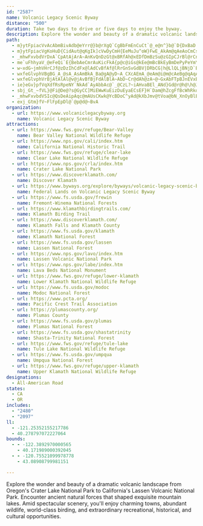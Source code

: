 ```yaml
---
id: "2587"
name: Volcanic Legacy Scenic Byway
distance: "500"
duration: Take two days to drive or five days to enjoy the byway.
description: Explore the wonder and beauty of a dramatic volcanic landscape from Oregon's Crater Lake National Park to California's Lassen Volcanic National Park. Encounter ancient natural forces that shaped exquisite mountain lakes. Amid spectacular scenery, you'll enjoy charming towns, abundant wildlife, world-class birding, and extraordinary recreational, historical, and cultural opportunities.
path:
  - m}ytFpiacVvAcAbmBivAdb@eYrr@}b@rXgQ`CgBbFmEnCuCt`@_e@n^}b@`D{DxBaD|FaLbg@_kA|W_g@fcAmiBtAaDjAyEd@gClp@aaGdB{LtOcw@|YcxAr@sBbAwBdAuAbAw@~As@fBe@lCMnBPlV`Gt@FtB?lAQpDoAh@_@z@_At[wb@bBoCTm@XqA^wBTwM\aDbG{Uh@sEHyCXk[yh@fDaEUmC_AoSaJsAgAqCqDk@e@aKsE{JcGmDyAiDm@cAB_B\gBFiCS}HuBwAm@yXyNy`As`@w@W{BGeALmSlFgLfHc@^sAdBgDzH_QbNqGjJ{BxAyBZgDDcCs@sCg@eAHcAPcBx@cAjAeAz@}B~@y@DkAEgDoAsCy@qH}AiCJwGrAqDRkNGoK_@{AFoAX_HpCeObEkQrCuGn@qB]uAg@iEmDk@S}CWaCDwKrCiAr@k@l@}B~F}B`Cy@d@_@Lw@DiFYoDDwB^i@ZoDdDsO`QyCrCiH~EwDr@wBLgSs@oB_@uSsMoNqImFqCsEmBoKaDgIeBcEk@oSgB_B_@gAk@y@u@e@w@cCmIy@yAy@s@yAm@kFw@kNo@iAe@yAyA_AeCOkCBcp@GsYu@eDw@eBu@_AsD_Do@{@c@_A_A{CmK_a@W_CBwANyAtAiEb@qBLyBGsAQ{@Wk@q@k@o@Mg@CqKhAo@?c@Oo@a@_@e@Yu@U}A{C|A{EtAwWjE}ExA{CXcFD
  - m}ytFpiacVgKoHuD{CidAut@qKgIk]cVwDyCmH{EeMuJu^oW}FwE_AkAm@qAeAoCmCsQ_@uEi@{Ei@_H_@uGe@sQIuF@aGFsGj@oT|Ec~A?uDK_CYsB_AuEuO_p@gB{Gi@mDQ_GV{El@_Ex@{BhByCxTkV~o@}t@fEqIxAyFz@iFb@_FH{I[uG]yCwAoHa`AcmEkQi`AwAoIa@mDMuFTsL~HmpBK}t@m@mnBHmHVoCx@_ElAaDn@eAzCyChEmDnByDl@{ATeATgBHqD?{C
  - _mhwFxvbdVrDxA`CpAtAjArA~AnKvQnDzGt@xBRfAh@xEDfDmBzSu@zGIpCJrBl@rCn@xAhAtAhBhAl@NfOjCpE`AbMjFdD`CrBjCbAlB|E|MdCdElAlAxExDls@~h@fM`JfB`BfUbXtAz@rDdBrAfAzC~DfBlA|@|@n@`Aj@xApBtKn@pCdA`CfBzBtA~@vBx@dNvEtwAtg@rBdA|CtBbElElCbEnChGfC`IzNlh@h@lCTpBZnKVzCvKli@rAxD~Nd[x@fDbBzQx@dF~@bE|@jCxGzObFtKr^dy@tAvC|AdCx@bAhC~BbEbD`UpPxDxBpIlBrErAxBxAlBxBt@lAvCzI~BjJzId[lEhKj`@d{@rB|FrC|K~ArFlB`DdLzLxB`DfAdChErL~AxBrBzApFlB~@n@rIpIdB|@nqAx[fBx@pIfGrBpA|B`ArBd@xBRfBDnCKtB[x^gLfC_@jAChC\N{Af@y@fCcApRgFjAs@fA_BzE{Op@mBz@uAzGeIr@yA\eBDmAEgBwAaIAmCVeIC{BOmCk@gEqCoM[cCByAh@wEm@_HEsAAeB^oJGaCOmCU}Ac@mB_IcVqDmHaHoMyBaDiByAgDyAmt@{OwCaAa@e@u@yAyAqDcA{AkE_DeB_B{AmBuGiJi@i@iBuAwAg@kAIgEDeBg@s@i@e@{@i@yA_AsD}@gAoAYmFLwGYsBl@cDxCs@d@oAFcDa@aEt@yAa@e@a@Uk@Mw@BaAZy@^e@vAqA~B}A^i@lAsBxAeDh@s@hB}AbFkDrEaGni@gw@`BcBfAo@lCa@z@FbDr@xBAvAQrBk@^U^e@X_AtAsI|EaHhBoD\yADiAImB_@mBmCuHO_BFgBhJ}Z\_AhEsBx@gAb@_DT_AfD{ExD}B|@YnA{@~FgGpBmAvBc@pNG~BMlAWnQaGlHkDrPoKhCcDrBwD~@eAlCmB`ImEz@m@pBmCrAaD~Aq@r@e@dGuA|@q@lCsAvAgA`@e@r@kBrD{N|Hof@XeAlAmCnDeFhJgLvAcCtAqC`AmApAy@dAQxRSxALdDbAtE`Ar@@j@[\_AC_CYa@mBy@{@wBe@aCKgBLeBZ_BVw@n@y@vBg@`@_@r@kAp@{BpAeCxB}E^kBRgDEmFDyCJs@Xm@RUbDaBvJeDbCmAhAgAz@uCtDyQDaAEy@wA}B_@oAK}@DiANs@xAeFr@eB^s@bBeBtAmBl@{ATqA^_CHeBhBkPfBcSf@kEh@cG|@yG^wAhFqOzBmFt@a@rIyCzGi@lBs@lCGnDJzEhAxCDzIgCjAJfAx@tIlMpBfC~FnEz@Jx@KfCmA`AYt@Df@Ph@`@rApBnBzA|OfFhB~@dBjBh@Zx@J`GJz@RjJ`GhA~AX~@`@rCR^r@r@lBjAtArAb@x@xAfEt@fA|EdCxAf@`EP~@Pt@d@bAnAXr@^fDr@pCRrATlFNtJNjBh@xAd@^lAl@t@jAN`@|@zGp@rDFjA?tB]jF\rDf@~BVf@x@x@fBdA`BZvAIdAHj@d@Vr@NhBHlFUjOPdFYnSv@hD?|BDb@lDnQTbBD`BOr@Yd@yF~GcAzBO~@OjEk@|DcB`FuHrPcAlAs@d@aAXiAPeAEaAQ_By@yAeB_AsCSyBD{@TkAlByCHg@bBcQDyCKyBi@sDGaAF}@ZsAb@eAvEiIZ}@Ny@Cs@Ki@_@y@e@]s@M_ALk@XgAxAc@dA[~Ac@nHi@`CoA~BaKhOqDrKe@`@qD|AyAz@_BxAoBlCYp@O|@o@`JMf@Q^i@Zo@?y@g@}@wAYUoAe@oAKwEd@i@j@UfAFjBlAzGKtEBp@`@vAbCvEX~AHbBZvBv@vBhArAbDJ`@Rl@p@Tl@\nBdEzLn@lENxELp@h@x@jBd@\TBNGt@[^e@EwEiB]@[`@?p@NXxB~@`Ar@p@jC?fBOdAiB`GyBfG}@r@uAVwBQsAP{BtB{@xCg@tEIdCNdAhChLb@fE^jBZj@t@z@Zb@h@f@XVr@l@f@Rr@R\Hf@H`@Bx@@|@HjBLXAXG\MVK`@GfACp@UTIXGr@Kz@QPGRIRMf@c@NIp@YnAk@bBs@NEXCP?PBNJHDHJNNJVDTBN@L?TANANG\EJIPU`@[`@U`@GVCVAT@TBTDNHPNVRVdAdAPRRVFZ?LCNEPGJGBQFg@HQFIFEBMJKJGPITAVCV?f@DdAARA^CVK`@{AhESn@Mh@CVC^A\@d@DXBTFRHRVh@RXvBlC`@h@P\HZFZBZB\Af@Cb@Kf@G\Sb@UZmArAa@`@UPSHSDO@M?s@GM?QDMHIHIJGPCP?NDZDL`@n@p@`@h@Tb@PTHPBP@XAZGj@QRK\QVGV?J@LDHDJJHJJRDTBb@?LAXE|@GjAEd@G^K^S^QXi@r@QZMXGVSbAGr@AdAP|EDhA?FNz@Pd@^|@N\J`@Lt@@VAz@@j@Pr@`@nAFPNXPRVP`AbALNNZRf@PVLLH?VAHEDGN[DUBUHc@Rs@JSNSJIJIDCr@]NQJUCm@O_@OK[@q@n@q@`Ae@RyBa@i@k@Cs@Re@^MhAZn@GX_@v@{A^]d@QdARj@n@`@`Dj@~@d@Zp@P~C_@f@Rl@p@jD~AtA`@xGbBdBFhATn@C^QlCsCrEyBXg@NeAEw@IYo@s@aBSuDGk@^Wf@u@xEc@T_@MMMEq@ToBp@cCn@eATSh@MxA?z@Yh@YLQLIJC`AK`D?nBaAlB_@rGuH`CsETWrB{@r@?~B|@nCBpBWrCgAvCL~@Gt@SvC_Bn@@HG^ATD`@NLJBFDT@PE^GLa@`ACHq@xAuAnCMfAHjArBbEj@~BCx@m@dBMtC_@xB?v@Xl@n@j@lE~B|Dz@l@XZr@Gn@]n@y@fAmDxE_A~@yBdAgEz@y@^}@v@oAtBm@n@yDnBoAd@yCj@WL]j@Md@Ar@JfAhBfDhBj@NLr@~@n@rA\\`@XzEz@`@AlBsA~DCZGREZQ^KLGXGlCWpCk@jCSt@Kv@Cx@Af@Bh@Hz@Tf@Nd@LX@RANCzDkBbCuAbAmA~@kBRSdA]vAM`ALZh@jCbBr@Td@IlCBxAX^`@Xj@Pv@LtATdAR`@l@j@n@XhAJp@EfBa@n@c@|@y@rCmE~BgBlAq@dC{@dA?nIfBr@@x@?zAa@pAKnEH~AEnDw@rJoEvGqBrTuHxA?x@Xj@`@pAdBh@f@f@Vv@JhBMrCw@rKaH~Ck@tAD^JvEjCr@RtALtKaDlBy@z@q@jE{FhBsC~BgCr@e@vGyBxCeBnDuC|A}@h@QrAMtIx@xCEvFuAn@@dJ~AdBLfGBjKWdE?zDVbCXhCl@jFxCtAVfBWnEqBx@Cr@LnGtDdAdArGlIdOdPbDbDpHfDpE`@~Cj@zIxD|E^rB^lA^t@b@rBbBTVRZN\\bAv@]b@MVId@KbHgA~BQ|AFhAVzBjAhBn@rHVdBVh@R~@z@rAxCnBdBpAjB`@|A^|@zElFtBj@xAQfCy@~@?r@JnCzAlDrDXPt@T|Cd@|B|@xAhAnA\jBS\Qj@k@p@mBxAcLBqAIuAi@kAs@s@_A]q@GwERs@Sw@g@g@q@]s@[{BJ_K`@uBdBkDNaAC}@u@_CcA{@o@MmEUm@O_BiBsAgC{AiLeBsGGs@C_An@{DBsCW_AsDiIa@}AGaBJaEMqAUq@sAuBwCeCyCkBmH}Cy@k@iAgA}AkBsEaImA_Cg@yAWaBYmE[cBmB{F_@mCO_CC_CNmDbCwQ?sCKuAc@}AoBaEy@aC_@cD?uBd@mFZmAr@_BzH{MhCaDlDwC`JgG~MaInR}LbDqD`JuQ`F}InBmBvH_GnKcJrCwB`IyCxPoHxFmB`Y{KxC_A`LaCjJqCxFeDvSeO|CgD|AkCdAkCvHuSn@cC`[smBx@qEn@gCbA{B~@yCxN_a@xQkf@hBgExAmClCeDlGuGhAeBh@{@~@eClFoObBeDnBgC`DaCbDeBdAYfC]xAIbC@n^tE`AJtB\jARvBd@~GnAh[xHx\rGvBRbBSh@QjAeAl@iA`LiXhCeFpAiA`ReMbDsCxAoBbBwCrCmGjE}IjAwBdBiC`CmCpJqH|FsFlBsBpEcGdAmB~Ni]`HgQt@oCRkAF{AhB}}AUeEcDcSUoCz@azAAyEOsA_@qBeIsWyEiPc@_EByBdAoOxL}{A@kBu@{NmC}n@mHqjB?uEZeFxNcjAXeFG_Dk@uDy@yCe@qAsCgG_AmDy@iGMgE?eBNeCZiDf@_Dn@gCbCyHdAaHXaHKsD}BaRyAaKsAiG_@cAuAiCmCwDmAgAmBqAuBs@}YgHcDaAgB_AcHsEkLaJuM{IeKmHwAcA
  - me`uFhhyaV_@eFeQi`E{BebAeCmrAuKicFkA{p@c@iGs@kEe@mBcBkEyBmDePyPeYmYmFcGyBwDmFoNyAaCcByBoBgB{D_CyBy@gHqAuBm@}EuBqD}BqC{BuDgEmCeEkCuFw@qByeA_gDyCsGiBiCoGkH_GsJkFcMq@sCm@yDIaBAuDNoCx@qEt@_Cx@_BbAyAjAmAfDsBfCs@xAo@dAgAl@gAj@}BFwCWqBe@{A}@wA_@_@sFeD}A_B}AwBu@eBy@eCoFkUsAeDaDaD{MaKyAmBcAqCk@mDwCsc@Y{Ao@cBsAuByBqBi@mAa@qBCaBbA}NB}AWcE_@cC_@sAs@{Ai@}@wEcFw@sA}@kCm@mDKmCDsHE{CIeAi@qB_@o@e@e@mAw@{GoA}@c@u@o@k@cAe@eBM{ADgBVsA^cAh@y@~CaCx@kAXu@^qCOmCYuAk@yAwDkIgHuMy@gB}@yC[yA}DwXuGqb@iAcG}AmGkEiMoRqf@eX}p@uA_Cqp@ez@gAeBmAgCuT_k@uEmM{AsD_CiEoQgV}B{BiCsBkIoEaI_EcDyB}D{DyB}CwAgCwBsFiBaHw@{E{Hyj@oBdD_Qp`@cBhEcApDy@fEkDr[m@fHSzIDnWKpBY|Bi@hC[tBOpBCrBZnHAlBYfD_@~A_@pAo@hA}AbBsE~CsSzLwE`DqA`BgAjBcAxDwHnk@OrDNzDNpAvArGZbCDdBE~CsAtKIvCLtChAhKNxC?pDMhC[|BgInd@cB`IiBdGaHnRmB~DmKjRmCdE}DzEcW|XoAjCaAfDUtBIlCB|B^`GNtHo@|_AOtHi@rHst@f{Fu@fIWnE_FbiAiAtG_AxCs@~AiB`D_BlBsAlAkIrFcCvBcAlAsD`GkQj\}BzD}BxC_v@`u@cChCaCbDmAtBaCxF{^hkAmBxEcCpD}JpJwD~DaGrH_ErHmOj\uClF}E`HmDdEwVl[gFhIcEfJmIhTsUxk@}DrI{JbQ}EnJkvA~eDkg@~jAsWdn@mBlEsCrEyEhFsB|Ak~@vk@qsC|hBqG`FcCdCiElFmCfEsZ|l@iC`EqA|AyjAboA_NlNk[pUiEfEsFdHwErF_a@za@agAdaAcChDuZvj@yd@|bA{m@liAgEdHkrAhsBiBtDcBxEuBfIeOnq@qBfJeCfOcB~Nc@dFwIzqAy@xFoBtJa@lCQxCEdDTlC\zB|HnXrEhOhAfChApBvC~DzBtBvTzNhClBfBjBhCnExAxDnNdd@d@dB^bCJpBBfDmJdnAaBvWyU|eHa@lHc@zDaArF{RpeAwWhxAoDpQqDlTy@`Gs@nHu@tKsDto@o@rGsA`HsEhSe@jBmAlDgCzEoB`CqF|Fw@fAw@pBm@fCeBbO]xAiAnC_AvAeBfBiOtKqCjC}A~BeArBiItTyAtCiAjBaCnC_BxAw~@fm@gAfAgCdD}QpX_D~DuDtCw]hUuAbBu@zAW`AwEzVi@lBy@dBoAxAmAz@e_@tSw@|@q@fAi@jBOfAErBHlBJx@b@vAvAzBtAdA`EnBxAb@dC`@vDJdSaBvEf@rA@nBU|Cq@bC[bEQnQ^vGdB|@F~EQbOx@fKM|AMxEcAfBG|ALnBh@rBnAt@v@`BlCj@xA^`BZxCFrBIxCs@zE{Nn}@cAlImFnk@?@
  - w~xdG~jmhVHrCJf@zDzIhCdFx@lAdCvBfAf@lRrGnSvGdBV|DRbCG|h@LlQLjBNjD`BhGnElAh@|@LpA?jCYpA?x@J|Ah@hDjCn@rA\dBJrBI`CEb@e@bBeJ`Ri@vA[xAoH~y@kA`HDpApAbEFhBaAtMqAtGSrCNlAR\h@Zp@BzD}@fUaHn@Dj@Zb@n@b@rAfWgQ~BoBx@kAn@eBb@_B^iDHwFDoRT{DRgBr@yDj@kBv@aBtBeDhBmBfAu@nB_ArCw@jJ_BdBe@lB{@`EsDvIaJ|HyIbEuDlCgBxBk@vCElCZrIpBrALbEAlBWdBa@fBs@bXiSlAkAdByB|AmDd@gBvFqZh@yEb@aJ^{D~@mDjNwZpDaHdB_CjBeBpAy@lDyAbCe@rBShQaAnCq@`Ae@nBuAbTuSrDeExDuF~CmGjD_KfDwKp@_FFoESqC_AgGoBaLWgDIgCT_Fj@eDz@cDh@sAhDqFtAcDVcANeBRqFTyD^mCn@yB|BqEnK{MbB{CvCgItAiFvO_i@jFsLbHaHdH{DpL{DpJgJrF}BhMgAdEQvWgDnK{BjQaEt^sHrDyA`DqBtBaDlAeCbDaFbBmBtAmApDsBlBk@hIsAjo@uGpEsBxB}Apa@k[vCmBbv@kc@dLaHxA_BnAsBbRq]jb@}|@rAgDn@_CXoBNkCF_DCgb@DqaAHsBr@uEp@_CfBeD~@eAdAy@vCyAtxBwu@dOaFhXgIzGy@~C@lKOt~CWKp`@I`vADnBZjAvh@rtAh@tAT`BAnxASjdBRjjA?x[Ib[^`Gr@xDnBhF|DrE`JxFjExBfC^fBDfFWvCs@hHiCtEq@hJa@~Bc@jEkBd_@wUtl@{^hGeDfGs@rR~@vM~@lCl@~Al@jDdD`A~A`AnBnA~CxAlEhBnEhPnT`IxLbGzGlDxCfFfDnBx@|ExAvGpAvOtDdF|@hCFvBKlE{@fl@}TlFeBdFkAv_@mFvV_DlGSvF?z}AX`OaA`~@sItBGvBFrC\|ZtEpGV~d@OfFDxBPjCd@bp@pRnKzBhJd@tFEpJo@xQyBhQyBfDy@hDqBjQwSfBmAn@Yp@SfBOnhBoGrDPnB^vCl@pGlBxRrErFdA|ALtBGpAWfI{ChBYxBCbAJ~EjBjD~AvB`@dCD|Gq@lEKlCZ~A`@bFxBlT|K|BxA|F~FbCxCvDtGxAlD~@vCfDhMtN`l@nEnOlC`HrCrFjItMvEfFrJhHrM~FpFfBtE~@xMp@ng@DpD`@tOjEbBZnADxAMxB}@x@y@xA{BqJqCmBu@oA}@eAmAcAaBe@wAcAcEOwBDcJ|@aWZ}Fl@wCd@oAbBeD`KuKxByC~nAgqB~FoIrDqE~NoPru@i|@zN_P~KyM~a@ee@xFuGpC{DhCyEbhDukHzGoNlEaIxBoC|@q@~@e@lDy@~AEjUb@nEk@lHqB~N{EjNcJpDwCfHoHzN_NzEaGrGuJvDgFlJuNvFgHlEeF~SeWdDaF`K}SnCeFxCiFbDqE|EaGzEoEjO{QxH_JfBcBdNaKbUcSxB}BrBeC|@sAdAyB`F}MdDaHpXea@|AgBrBkB|EkBfHgAbCQfIx@xCJlFKhBMpCg@`E}@~CyAvHgFfHgErEgD|FoIbAqApAmAtByAtJ_FpNcFbUgLbKqD~CcCna@wd@rz@gmAhFaIxAyCp@_CPmAb@{EhAk]hDc{@LkCVoCl@gDtAgF|Peh@dBsDbBeChCmBfAm@~f@uSbHiDjCkB`RgO`J}Hrp@aj@lbCkrBtOgM`j@ge@nB_CrDoGpg@ipAtO}`@rE{JrCqEhCwDvAeB|CkDhF{EjEyCjSiKnLyGvBeBvPkRr@c@iAwKXmAd@_@T@dFbA~Bn@t@D~KfD|D~@vDd@hDPlE@hCKlFm@fGsAbU{GnSaHfCm@vB]dDGvEFlnArFfCD~BR`Dd@fEdApEtBtAx@vC`CzmArnAnn@ln@vHxGzIhG`JdFjEtBnMdFfuJlxCxCrAfBfA`bCdnBpMzJ|EtChDdB`ZtLbh@bSppAlh@~LxEfFfArCPfKL|Dj@pDfAnClA|EjD
  - wxfeGlvphVBgBG_A_@sA_AsAmBkA_Ba@gA@yD~A_CXcAEmA_@eAm@i@m@cAeBg@qAqAgE_BsHuA{D}AsBs@q@cCsA_Ci@mRwCcA[eAk@sBgBgBeCuByF}IwXaAcFKwBImDNuDb@kDt@mCd@mAvDgHr@qDN{BDgB[qEYgAgBeFK{@JsF\_AbEmH^{BBwBu@ua@C_ESqEuAuCgB_Du@{DDgDn@_Cb@}@~AuA|Bq@hDYfCa@dAWbBaAh@y@Xq@TgANyCe@_EsAmGcA{D[{B]wHHuIYuIo@iKEyBTeHUaIo@uFwAgGe@sDMyAOsKKcCu@wDgByHoB_NUwFIqHDeAb@gBj@kAnA_AlB_Cb@qBlDsT^eAt@mArCeChBm@|@E~@D~A^x@d@lAlArDbHt@dAv@f@dA\x@JrBKh@YlFeE|BiCd@kBxA{ORaA^_Ar@qAp@s@`Ag@xDiAh@i@^o@^gARaAFeACgCMkAcBaH}@uCKcAIaI[_C}AuDS_AEgABgBTwAr@yAbAy@dA_@hASjIs@zKkAnC_AxBaBvAkBrAaDdByIr@yAhAgAh@YbE_ArD_@pIeB`KuAfCs@hAs@z@}@x@mArBsFdAmBlAy@r@M~@Ez@Np@^tA~Ab@xAh@rDt@jDpDfIxCfE~@d@vBd@xAIj@Sx@{@h@eAXkALqACwBg@wBqAsDYgBC_CTaPVsBp@eBvC{Ax@KrB~@|ExGb@j@f@^|OhGz@Ll@EhBi@h@c@v@iArAeEn@wAt@{@hDeD|BgBt@_@bEaAxBkAbBmBf@cA^iAd@eCRmEXiQTaJNmAr@mCr@kAdB_BhBg@pB@p@Jr@X~@l@x@dAhArC\lBDbBEnCq@~JBtD^fErBrGfE`LxAxEl@xC`@pEf@jOF`FOhCi@~Ek@zMs@rEwBlKOlABfCf@rDv@lBbAvAxAz@tAlAb@j@r@rBz@zFVl@t@jAlA|@jKrErAz@Z?~@kAvC{EbW__@xA_Br@g@dBk@rBGv@LfN~D~EbBbHnBnAl@l@z@Tl@ZnB\zDN`EMrCSvBgCxVg@fDUp@sBdCcErBmEzA_D`BqBdCe@jASjAInCRzCfAdCv@hA|CtCNj@bB~@xC`A~FxAtBXrBJxB?rCWpFoAnDOb@M|D_D~FaB`EmCvB_C~DuFh@i@lAo@vBShEOrFgAbDErDLvAGhC{@bF_DlB_@nADtA`@tB|Ap@z@n@lBh@vDtAvPp@fGRfAx@dC|A~BxZlYhAnBn@`B`@nCF|CI`Ai@~Co@~AoA~AaGhDcWnMqHlFkJfJ{K~H_CfC}@xA}@xB{@pAy@t@qIlA_Bp@g@^w@pAg@tA_@jCAxBZhCZhAfAfBv@r@zBx@lH`BlDh@rCBlEo@x@WxBoAjAcAhGmIvAoAlBeAbCe@jBEfKH|CTdCdA`CrBdAtAzFfKpE~DlFtDlJjFjIrDzC^`AVtAbAf@bAZrAH~BIrAs@xBsGnI}@~AiBtEu@jDm@tEoDpa@]nEBjCLjAf@rBrAnCh@xANxB?x@Ep@_@xAg@~@eDtC}@vAYt@UbAKzAGtH[pC]`Ac@x@w@|@cAl@sErAwUzHiTzFsD~AmCdBmIfGu@P{ALsDY
  - wxfeGlvphVrBjAtAlAl@v@jAvBfBjFdAlBlA~AbD~Cr@dAh@zA~@~GxAbFTpBJnEVxBrA~CnArAbDlCn@lAZbAVdAJzAV`KLfA^dAdA`Bj@d@n@\vErArAn@zA|AbAfBr@lB^pBd@`GXdAl@fA~AlAbAd@n@Jz@?jDW|DeA~Ao@~AeAzJaIfBeBjBgEfAsAx@]xAMzA^f@Xp@~@\|@RnAHvA]|IDbB|BdObAlIhA~B~B~CfDhFx@p@dAVf@?fAWx@m@\q@XeANoAH}FTgDx@yExC_LpAcDt@uArBmC~ByB`GsCpImDxBk@jADlA^lErCvG`DlBDnBm@|A}Ah@_AxAsEhA{BhAgBbDsCrBy@lWgH~A_Ab@a@n@iAdAoG`AwBzIqH`B_@zAHtAVnAFhACfAWdBy@~A_BhAqBb@mAj@{CRmEEuPHyEt@cIx@yD~@eC|HiNr@~@bBfAhBbAt@Bb@[\sD^eBrAoBn@e@hAc@rGoAlBN~Dt@jG|Ax@n@xA`Cx@~@xAl@rBVr@W~A_Al@q@p@}ApA_Hj@_F?{@UeAs@mAcEgEsBcByA}Bg@UqBGSYiBeGYuAHw@\YPANFjAxC\Xn@DTKZm@JyBXs@r@]zAON]By@Sk@UGYBcAh@cCR[m@C[H]\_@jAy@N[L_@I_Ac@e@_@@cAVu@BgC}@_Bs@Uy@F]\g@dKgErCmDjA_AlPkCjDBpDXvCx@dAr@|DxD
  - ie}eGv}pfVqXdfRsRpeNY`NkAd`AyAbbAc@`_@CzL?~iAHvaBEl_ANd}Gd@r@h@\h@JvCq@zCKn`@pDnvAvNfF~@zMlAtKlBha@fFbHv@lFJjFk@nDeAvBy@jLiGzH}CrJaD`JuBtHoAbFm@fHk@hDMpEGvIJ`Mf@jHr@nLrBxHjBpFfB|IlDfErBhQ`KttAvy@vIxDlE~A`GnAjs@~JjBd@fBdAr@n@xArBl@rA^pAXxATjCTvFl@~CdAvCrAfBnBtAdM|DpB`AvL`Ix@r@x@vAXz@hAfFh@dB`BjC~ChDt@~AnArDn@pAbAlAb@Xn@XfBVdSrAxDCzNs@fCb@lFnCxAJj@E|Ag@zM_H`DgA|Gq@nBB`CZ
  - sbj_Gt_~fVL}@Fi@De@?s@GyCC]MiEWwKuEizDuEyaECsEF}H`Dam@hZcgFfBcWhRkdCTmIEkCOuC_Dkc@yOw`Ca@oDg@yCa@wAm@uBa@gA[s@m@oA_EuG_@u@cAiCy@iCg@_C]kB]iDKaBIsA?{`@DaDKgI?O@oDCyPAoNCaHDsPFwPF{MB}G^kbABkI@yEB_J@m@?m@DoIBiHBiGBiFDmGHkMDaJDuHDcJFeLfE{aIMe\S{OK}TrAa_ET_c@lA}mF|HaLxBsClDgDdGaF`C_CfT{VhjBwuBnf@mk@nSkUvBsCbEeH~A{BdOaQdFxJrU@?v{AB|`@J~\?lBgAj_@GlIDfH~@v^HfsEHvyAIrHfER~AArBQrTgDjQ}@vHMjDBhNl@nI`AvGbAdPhEjHl@vEAvFYrFq@bDy@xC[fACdAD|A^vCpAzBl@pCXlCa@bYqIjBUtHc@bRHpLlBlCJdA@tIa@jOF|AVvG`BhBJ~@KxAe@bTuHbCm@rBUhCClBF`[fDnFF`DS~AYtF{A~GcC~EaArFg@tGwA`Cs@hOgLnF}EdBqBpByArAa@`ZkDtABdGx@pBLbOj@fItA`Gp@nNLpALzC|@vDnBxBp@hA@hAIxEsAvBBhC|@nPtGrA\xBH`HUnL_BrCg@`CeA`FkDhAe@vGMxCSxNyDhSmChHyBnCe@rBK~Y[hNj@~@?zAW|Am@vAgAdAkAbAsBZeAb@{B^cDNmCRgA~CsG~@sAf@e@n@YxAKlAb@dBxAdAf@a@`EGhBVlUd@dCbA|An@`@r@RjOlDzI~BhQrGjPfHlARlE?bCL~QxEhC^`ZfAlBY~Am@zIeHr@UjBClA^bDxCzAr@vK|ArG?dI`AdC|@fJtFbBr@|QnGbNpG`D`AtDp@vA@`HaBhAMnDD~HkDx@s@fH{Jt@sA|@yBbEuOb@_Aj@s@v@e@z@WdAAzDVt@C`ASjLsGz@eA|DcGt@q@hAg@x@E|@JjLlChCFxC[pHeB|h@{E|BEfI`@r@Gx@]~SeUzE}D~G{E|AyAfKqP|Tk\xAyApKmJlDqDnCsDdEkGhAqApOsJ`V{LlBsA~EyEbBoAtYoNnCkCfCyDt@eCZcC^yCXqAbAmCvA{BhZw`@h@qAX{A?mC}AoS|@a@n@}@
  - _mhwFxvbdVSIc@QsDeAipAqc@mAUsCKwk@YcBDoC^yAd@kXbJmv@tVoa@bN_XnOyBlBmBbCcCvE{@pCg@rBwY|}AoQpy@_BtGuHzW_Vv{@{CzLcLf`@mA~CsCfF}eAn|AkCzCsAhAoAz@wDxAgz@zNm]rHo^nEsMjBoh@rJ}HbAsCTeDh@uCdAmDdBkXhP{DdCkGnFiCpBaDrAeE~@gDFcTAwuC}@eCPgC^wFlBuKxGyT~Nwb@hb@oG`IwGhKoErI_HbPyBrDoA`BaE~DkcAh}@id@ja@aKjLch@rt@yHhKyDdEa]jW_kBrtAe_B|kAcExCiCfBqHfFyHlEeD~AuCpCqHdEUJoJ|E}InEkDfBa@P{DhBoCpAaCjAiJtEaBx@kJxEsIhE}@f@kAd@aJnCg\~Iq}Axc@{gD~`Asj@tOiWzHke@nMeEhBaCfByCnDsB~DyAdE_A`Fc@lFo@l]_@lKo@xCc@jAyDvHyBdCgB~@}A^o@@oFUcB_@mBaA_C}BoAyBg@sA[mAc@aDOkCYgI{Bgi@]oLEoA[{IMwD?Y@[B_@Hs@Lo@Ps@Na@^m@d@q@lAsAd@m@^y@L]Jg@He@Do@?u@Cm@Gg@SmAoBoIg@}FQ{AIa@IWQi@q@_A}@cAqAuAm@i@WOaA[c@EsA@iIR_ALmBp@{PtIcFfFaC~AsDbAmDXiBd@kBfAeFfEkMxFiEbBuExAoEt@so@zF_C`@_CdAaC~AeDzCsnAlnAwB`BmB~@sCp@oAFwBGyUsCoW{DyJ}@iEs@iSmCaHs@}T_Dsv@wJqLqAms@uJcEe@{BDgCl@mExBgInFyBjAeC~@kDf@_CAoBYkT_IkCk@qBAqIp@gCCmi@iDeQw@yJ\sHh@_n@pDeDTsCn@uBz@kJlGmBxAu@x@s@fAwEzJoAhBu@r@gCtAeA\oPfHcTnJaFdDcCrBcDtDiCjDeQ~YiMnS_GbHiJrIiBdC{BtEuG`ReOxd@sDbOaNnq@gExRgCbKwClKw`@zmAet@hyBeIbWgEfL{Kj]mE|LYjBuA|QcAxCmB~C_AfAgMlHwErDiAfAgAxA{ArCmFhMqFtMwAbE{CtMaD~USzCPtQz@t`@N|LEzBo@rDw@~BmGbMu@hBSz@OdAKtDH~JCdBUfB_@~AcAtCo@jA_AfAw\nXmt@rm@gEtCgFlCeEjAkHxAaV`Eq^zG}C~@sWzOcBlAgDfBiTtMsDlCmDdDaGlHoBxCiBfDiCdG_CnG}kBncG}EhPiA`Gs@dGOtF_@lzBDnNUrg@aElkC[xY^pHfI`dAvDxh@|I~hA`Fzp@~Cj`@lBhW`@bH`EdeBtGhyCdAhb@bD~{AlDtwAvB~aAzAjk@bCljABbFx@nWxBv~@DdFh@pPnAzj@BfEfF`vBn@p\~Azr@HrGYdZKjGUfE]rCs@rDaAbDm@vAsDhHmE`IwBxCsDdDgWnP_Az@iA|AsAtCy@rDoAhKsDz`@}Eze@sCbZmArIiB`HeM`a@yDfIwC~E{@fB}@dDUzAO~BCnDH|BfBvSJjDnAzq@EbE[|Co@fC{A~CmFjJs@~Au@~C_@~CMfDWvM?xFh@lEdAjDr@xAzG|J`AvBr@tCh@rGb@`Ht@xGpGfa@rIrr@HxEO`D_@zC_AzC}BxE{GtLcDlGuC~GsAhE_Njh@aA`F{Gxb@y@lEmBlHeBzEeBpDqBlDsgAv_Bi@jA_AbDi@bDOfBCxArBr~AR`Ib@xD`@xB|@pDdAnCjBjD~ExHj@tAn@dDLhB?xBe@fEm@|De@rAsAzBiAv@aHzBiHlFsAj@sBpAqDfBm{FjiCsDzB}F`Fk^p`@wIzIoKzJaJfJcVbX_a@zb@cCdDsGbLoLn[mBpDuC|DaDvCyD`CcO~F_IfEqIzGsV|UqFzE}BbBkDrBkEfBmD~@cHx@qBJof@T{k@H_Ff@wCx@eC`AmEpCsBnBqA|AyD`GgDnEuCrCmBpAcD`BeDjAeEp@wFT_AEmBOwCi@sEaB}As@wLmHeAe@wEmAaIScELwD~@wB~@mKvGKRe@XqB|@kAh@}@j@c@d@KVGPGTGf@Eb@Ab@AN{AHcAIi@U}F_FcAYiAPy@f@eG~GmBnCe@dAkCfJeAKiB\_MlEsEtAiEl@kFJeCMwDm@{DqAiGaDoF_BqEk@}BGgCFmHj@u@EqCe@iCyAmAgA_AsAiAaCq@eCcKgx@[}AiB}G}Pcj@iCqFuBwCmBwBsBgBgGaEwg@w[sDeBsAk@w\{JuqAq]sCaA_BcAsAoAgB_C_G{LwCaF_DsE{FmGkHmGqm@eg@cj@{d@e\qV{CeCaC{B_PyQyl@cs@{GsHqVeZiBmCo@yAu@{Bm@sCuNqcB_A_HsAyFoAsDoAuC}B_E{i@qw@yCsEuAyC_AsCmAoGYyE?gF\mFtA{LNsBLmEMyfAImNKuC]yD_AmJoB}O}B{ScAmGmBiHk@_BsCyFmEiGmm@wh@iNqMgEmFee@ix@{F_JsFgHmD{D_o@mo@_GqFyNmOoFkFaHcFwFgCaDkAoUsGkDm@eE_@{D@cFn@s~Bfl@cGnAmFd@gDDkgAs@qFWcDa@{EgAeRmIgo@c[u[sPmAy@oBcBmByBsC_FoA_DyAyFc@{CeAcNaIgnAcBiUoAe]wEseADidAHe\EiGYwGc@oE_BeIaBiFqA{CiAqBsC{DcCkCcCqBuRyLkDeCiBsByAwBs@{AcAgC{N}g@uCoIuIiSePm^gWql@wWul@oF{McCgIiAuEeJyf@o@kCcAiCeCwEm`@wo@_i@_}@}AkE}@yEmHg`Ai@yCu@_C}AsCcBqBcDsBgOgIgBs@mBg@cCQiBDiCd@_Bj@{D`CsJtGgCvBg[vSqHrEwH`EqGvCgJhD_MfEyEvBoLzHqGnDsHpC_P`DsC~@oClBeHpGmFfDcDtAaD~@_Ev@uDNgSJ{CPeEj@qBf@cIrCmZxLwOjFcDj@_g@lEiBd@cCdAwFdDiCz@uBRgA?uCa@sC}Ay`Ayu@_vAwgAe^sY}l@_e@wsCc|Be_@mY}F}EwZiVwAqAoBsAgCuAyCkA{PkEeKmBgDy@gGuBiFkCe_@uTcScLk~@yi@kMgHcg@kZoBeAyDyBeFsCoCeA{G_E}IiFcJoFwG}DqDuBeFyCgC{AiCyAmEkC{IeFwIiFwIgFeCyAcBeA_CuAeDoBaJmFgJsFgJqF_HaEaJoFwIgFiDqBgB_AoAk@cC_AaA]sAk@_B{@gJqFiJsFyCiBqAu@aJmFcCgBqG_F_C}AoAu@kJsFcJoFwIgFwBkBuEmC_JmFiJsFqJwFmJuFwD{BmJwFiJqFcJoFgJsFsIcFeJoFsIeFA?cDoBeJoF_EaC}IkFaHaEqJyFoJwFmEkC}IiFqEwCqJeG}H{EYQqAu@e@Ug@Qy@K}@?kEj@[?eF@iA?oHBA}B?S?qE@}B?u@GWIUEIACCCCAEEEAIC_@?Y@]@_D@{HAiFFI?GECCCMAI?eBA_C?wBAaC?kA@eDAwA?gF?cBAWEk@Ik@Om@Qi@MU_@q@QQm@o@IGg@]e@YgB_A{@]wAm@kC_AaBe@aBa@}Ci@eAKw@AsBBiBRgCb@yFlAqABy@I{@Qw@[s@c@o@g@YYq@y@i@{@a@kA[cAcAqD{@wBuAsCaBcCwAkBkCsBsDcC[UqEyCiDyBeD{BmFmDcEiCqCgBoAo@cJ{EoB}AoCkBoEqCUKmAk@_C}@cJaD{Ae@mAa@YGi@SkEuAuC}@m@UwAm@uAm@a@Qu@]iAk@
  - exj_Gtm}fV~FlFpEpDl@`@p@d@~BvA
organization:
  - url: https://www.volcaniclegacybyway.org
    name: Volcanic Legacy Scenic Byway
attractions:
  - url: https://www.fws.gov/refuge/Bear-Valley
    name: Bear Valley National Wildlife Refuge
  - url: https://www.nps.gov/cali/index.htm
    name: California National Historic Trail
  - url: https://www.fws.gov/refuge/clear-lake
    name: Clear Lake National Wildlife Refuge
  - url: https://www.nps.gov/crla/index.htm
    name: Crater Lake National Park
  - url: https://www.discoverklamath.com/
    name: Discover Klamath
  - url: https://www.byways.org/explore/byways/volcanic-legacy-scenic-byway/
    name: Federal Lands on Volcanic Legacy Scenic Byway
  - url: https://www.fs.usda.gov/frewin
    name: Fremont-Winema National Forests
  - url: https://www.klamathbirdingtrails.com/
    name: Klamath Birding Trail
  - url: https://www.discoverklamath.com/
    name: Klamath Falls and Klamath County
  - url: https://www.fs.usda.gov/klamath
    name: Klamath National Forest
  - url: https://www.fs.usda.gov/lassen
    name: Lassen National Forest
  - url: https://www.nps.gov/lavo/index.htm
    name: Lassen Volcanic National Park
  - url: https://www.nps.gov/labe/index.htm
    name: Lava Beds National Monument
  - url: https://www.fws.gov/refuge/lower-klamath
    name: Lower Klamath National Wildlife Refuge
  - url: https://www.fs.usda.gov/modoc
    name: Modoc National Forest
  - url: https://www.pcta.org/
    name: Pacific Crest Trail Association
  - url: https://plumascounty.org/
    name: Plumas County
  - url: https://www.fs.usda.gov/plumas
    name: Plumas National Forest
  - url: https://www.fs.usda.gov/shastatrinity
    name: Shasta-Trinity National Forest
  - url: https://www.fws.gov/refuge/tule-lake
    name: Tule Lake National Wildlife Refuge
  - url: https://www.fs.usda.gov/umpqua
    name: Umpqua National Forest
  - url: https://www.fws.gov/refuge/upper-klamath
    name: Upper Klamath National Wildlife Refuge
designations:
  - All-American Road
states:
  - CA
  - OR
includes:
  - "2480"
  - "2097"
ll:
  - -121.25352155217786
  - 40.278797072227064
bounds:
  - - -122.3892970000565
    - 40.171989000392045
  - - -120.75521099978778
    - 43.08908799981151

---
```


Explore the wonder and beauty of a dramatic volcanic landscape from Oregon's Crater Lake National Park to California's Lassen Volcanic National Park. Encounter ancient natural forces that shaped exquisite mountain lakes. Amid spectacular scenery, you'll enjoy charming towns, abundant wildlife, world-class birding, and extraordinary recreational, historical, and cultural opportunities.
